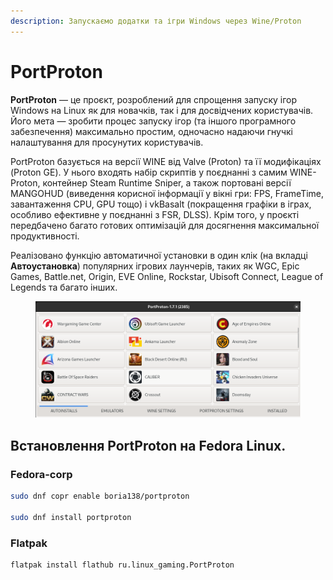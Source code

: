 ```yaml
---
description: Запускаємо додатки та ігри Windows через Wine/Proton
---
```


# PortProton

**PortProton** — це проєкт, розроблений для спрощення запуску ігор Windows на Linux як для новачків, так і для досвідчених користувачів. Його мета — зробити процес запуску ігор (та іншого програмного забезпечення) максимально простим, одночасно надаючи гнучкі налаштування для просунутих користувачів.

PortProton базується на версії WINE від Valve (Proton) та її модифікаціях (Proton GE). У нього входять набір скриптів у поєднанні з самим WINE-Proton, контейнер Steam Runtime Sniper, а також портовані версії MANGOHUD (виведення корисної інформації у вікні гри: FPS, FrameTime, завантаження CPU, GPU тощо) і vkBasalt (покращення графіки в іграх, особливо ефективне у поєднанні з FSR, DLSS). Крім того, у проєкті передбачено багато готових оптимізацій для досягнення максимальної продуктивності.

Реалізовано функцію автоматичної установки в один клік (на вкладці **Автоустановка**) популярних ігрових лаунчерів, таких як WGC, Epic Games, Battle.net, Origin, EVE Online, Rockstar, Ubisoft Connect, League of Legends та багато інших.

<figure><img src="../../.gitbook/assets/image (1) (1) (1).png" alt=""><figcaption></figcaption></figure>

## Встановлення **PortProton** на Fedora Linux.

### Fedora-corp

```bash
sudo dnf copr enable boria138/portproton

sudo dnf install portproton
```

### Flatpak

```bash
flatpak install flathub ru.linux_gaming.PortProton
```
